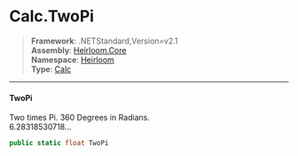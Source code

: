# Calc.TwoPi

> **Framework**: .NETStandard,Version=v2.1  
> **Assembly**: [Heirloom.Core][0]  
> **Namespace**: [Heirloom][0]  
> **Type**: [Calc][1]

--------------------------------------------------------------------------------

#### TwoPi

Two times Pi. 360 Degrees in Radians.  
 6.28318530718...

```cs
public static float TwoPi
```

[0]: ../Heirloom.Core.md
[1]: Heirloom.Calc.md
